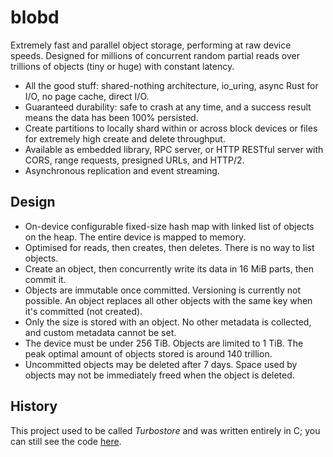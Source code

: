 # blobd

Extremely fast and parallel object storage, performing at raw device speeds. Designed for millions of concurrent random partial reads over trillions of objects (tiny or huge) with constant latency.

- All the good stuff: shared-nothing architecture, io_uring, async Rust for I/O, no page cache, direct I/O.
- Guaranteed durability: safe to crash at any time, and a success result means the data has been 100% persisted.
- Create partitions to locally shard within or across block devices or files for extremely high create and delete throughput.
- Available as embedded library, RPC server, or HTTP RESTful server with CORS, range requests, presigned URLs, and HTTP/2.
- Asynchronous replication and event streaming.

## Design

- On-device configurable fixed-size hash map with linked list of objects on the heap. The entire device is mapped to memory.
- Optimised for reads, then creates, then deletes. There is no way to list objects.
- Create an object, then concurrently write its data in 16 MiB parts, then commit it.
- Objects are immutable once committed. Versioning is currently not possible. An object replaces all other objects with the same key when it's committed (not created).
- Only the size is stored with an object. No other metadata is collected, and custom metadata cannot be set.
- The device must be under 256 TiB. Objects are limited to 1 TiB. The peak optimal amount of objects stored is around 140 trillion.
- Uncommitted objects may be deleted after 7 days. Space used by objects may not be immediately freed when the object is deleted.

## History

This project used to be called *Turbostore* and was written entirely in C; you can still see the code [here](https://github.com/wilsonzlin/blobd/tree/ffb637ae4e4e91602ec04cf2fb2b50aafa116876).
